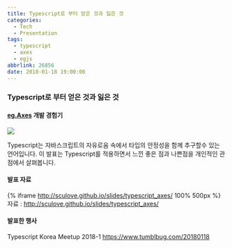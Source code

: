 ```yaml
---
title: Typescript로 부터 얻은 것과 잃은 것
categories:
  - Tech
  - Presentation
tags:
  - typescript
  - axes
  - egjs
abbrlink: 26856
date: 2018-01-18 19:00:00
---
```


### Typescript로 부터 얻은 것과 잃은 것
#### [eg.Axes](https://github.com/naver/egjs-axes) 개발 경험기
![](typescript.png)

Typescript는 자바스크립트의 자유로움 속에서 타입의 안정성을 함께 추구할수 있는 언어입니다.
이 발표는 Typescript를 적용하면서 느낀 좋은 점과 나쁜점을 개인적인 관점에서 살펴봅니다.

#### 발표 자료
{% iframe http://sculove.github.io/slides/typescript_axes/ 100% 500px %}
자료 : http://sculove.github.io/slides/typescript_axes/

#### 발표한 행사
Typescript Korea Meetup 2018-1 https://www.tumblbug.com/20180118